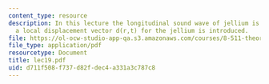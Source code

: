 ```yaml
---
content_type: resource
description: In this lecture the longitudinal sound wave of jellium is discussed and
  a local displacement vector d(r,t) for the jellium is introduced.
file: https://ol-ocw-studio-app-qa.s3.amazonaws.com/courses/8-511-theory-of-solids-i-fall-2004/d711f508f737d82fdec4a331a3c787c8_lec19.pdf
file_type: application/pdf
resourcetype: Document
title: lec19.pdf
uid: d711f508-f737-d82f-dec4-a331a3c787c8
---
```

